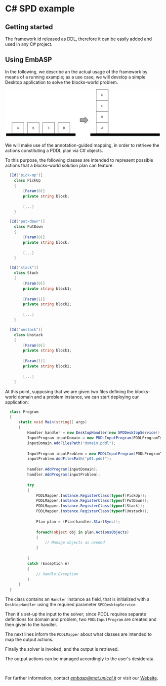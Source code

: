 # C# SPD example

## Getting started

The framework id released as DDL, therefore it can be easily added and used in any C# project.

## Using EmbASP

In the following, we describe an the actual usage of the framework by means of a running example;
as a use case, we will develop a simple Desktop application to solve the blocks-world problem.

![](../_image/blocks-world.png)

We will make use of the annotation-guided mapping, in order to retrieve the actions constituting a PDDL plan via C# objects.

To this purpose, the following classes are intended to represent possible actions that a blocks-world solution plan can feature:

```csharp
  [Id("pick-up")]
    class PickUp
    {
    	[Param(0)]
    	private string block;
    	
        [...]
    }
```
```csharp
  [Id("put-down")]
    class PutDown
    {
    	[Param(0)]
    	private string block;
    	
    	[...]
    }
```
```csharp
  [Id("stack")]
    class Stack
    {
    	[Param(0)]
    	private string block1;
    	
    	[Param(1)]
    	private string block2;
    	
    	[...]
    }
```
```csharp
  [Id("unstack")]
    class Unstack
    {
    	[Param(0)]
    	private string block1;
    	
    	[Param(1)]
    	private string block2;
    	
    	[...]
    }
```

At this point, supposing that we are given two files defining the blocks-world domain and a problem instance, we can start deploying our application:

```csharp
  class Program
  {
      static void Main(string[] args)
      {
          Handler handler = new DesktopHandler(new SPDDesktopService());
          InputProgram inputDomain = new PDDLInputProgram(PDDLProgramType.DOMAIN);
          inputDomain.AddFilesPath("domain.pddl");

          InputProgram inputProblem = new PDDLInputProgram(PDDLProgramType.PROBLEM);
          inputProblem.AddFilesPath("p01.pddl");

          handler.AddProgram(inputDomain);
          handler.AddProgram(inputProblem);

          try
          {
              PDDLMapper.Instance.RegisterClass(typeof(PickUp));
              PDDLMapper.Instance.RegisterClass(typeof(PutDown));
              PDDLMapper.Instance.RegisterClass(typeof(Stack));
              PDDLMapper.Instance.RegisterClass(typeof(Unstack));

              Plan plan = (Plan)handler.StartSync();

              foreach(object obj in plan.ActionsObjects)
              {
                  // Manage objects as needed
              }

          }
          catch (Exception e)
          { 
              // Handle Exception
          }
      }
  }
```

The class contains an `Handler` instance as field, that is initialized with a `DesktopHandler` using the required parameter `SPDDesktopService`.

Then it's set-up the input to the solver; since PDDL requires separate definitions for domain and problem, two `PDDLInputProgram` are created and then given to the handler.

The next lines inform the `PDDLMapper` about what classes are intended to map the output actions.

Finally the solver is invoked, and the output is retrieved.

The output actions can be managed accordingly to the user's desiderata. 

&nbsp;

For further information, contact *embasp@mat.unical.it* or visit our [Website](https://www.mat.unical.it/calimeri/projects/embasp/).
